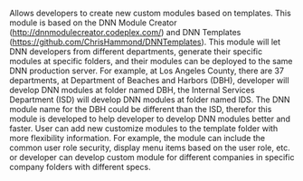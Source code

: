 Allows developers to create new custom modules based on templates. 
This module is based on the DNN Module Creator (http://dnnmodulecreator.codeplex.com/) and DNN Templates (https://github.com/ChrisHammond/DNNTemplates). 
This module will let DNN developers from different departments, generate their specific modules at specific folders, and their modules can be deployed to the same DNN production server. 
For example, at Los Angeles County, there are 37 departments, 
at Department of Beaches and Harbors (DBH), developer will develop DNN modules at folder named DBH, 
the Internal Services Department (ISD) will develop DNN modules at folder named IDS. 
The DNN module name for the DBH could be different than the ISD, 
therefor this module is developed to help developer to develop DNN modules better and faster. User can add new customize modules to the template folder with more flexibility information.  For example, the module can include the common user role security, display menu items based on the user role, etc. or developer can develop custom module for different companies in specific company folders with different specs.
